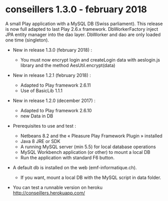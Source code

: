 # conseillers 1.3.0 - february 2018
A small Play application with a MySQL DB (Swiss parliament).
This release is now full adapted to last Play 2.6.x framework.
DbWorkerFactory inject JPA entity manager into the dao layer.
DbWorker and dao are only loaded one time (singleton).

* New in release 1.3.0 (february 2018) :
  * You must now encrypt login and createLogin data with aeslogin.js
library and the method AesUtil.encrypt(data)

* New in release 1.2.1 (february 2018) :
  * Adapted to Play framework 2.6.11
  * Use of BasicLib 1.1.1

* New in release 1.2.0 (december 2017) :
  * Adapted to Play framework 2.6.10
  * new Data in DB

* Prerequisites to use and test :
  * Netbeans 8.2 and the « Pleasure Play Framework Plugin » installed
  * Java 8 JRE or SDK
  * A running MySQL server (min 5.5) for local database operations
  * MySQL Workbench application (or other) to mount a local DB
  * Run the application with standard F6 button.

* A default db is installed on the web (emf-informatique.ch).
  * If you want, mount a local DB with the MySQL script in data folder.

* You can test a runnable version on heroku
http://conseillers.herokuapp.com/


